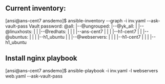 ## Current inventory:
[ansi@ans-cent7 ansdemo]$ ansible-inventory --graph -i inv.yaml  --ask-vault-pass
Vault password:
@all:
  |--@ungrouped:
  |--@yk_all:
  |  |--@linuxhosts:
  |  |  |--@redhats:
  |  |  |  |--ans-cent7
  |  |  |  |--h1-cent7
  |  |  |--@ubuntus:
  |  |  |  |--h1_ubuntu
  |  |  |--@webservers:
  |  |  |  |--h1-cent7
  |  |  |  |--h1_ubuntu


## Install nginx playbook
[ansi@ans-cent7 ansdemo]$ ansible-playbook -i inv.yaml -l webservers web.yaml --ask-vault-pass


